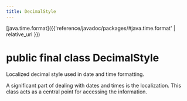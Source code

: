 ```yaml
---
title: DecimalStyle
---
```


[java.time.format]({{'reference/javadoc/packages/#java.time.format' | relative_url }})

# public final class DecimalStyle


Localized decimal style used in date and time formatting.
 <p>
 A significant part of dealing with dates and times is the localization.
 This class acts as a central point for accessing the information.